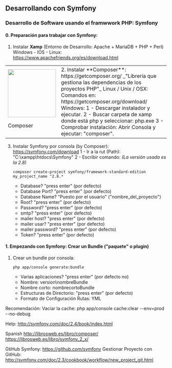 ## Desarrollando con Symfony
### Desarrollo de Software usando el framwwork PHP: Symfony

#### 0. Preparación para trabajar con Symfony:

1. Instalar **Xamp** (Entorno de Desarrollo: Apache + MariaDB + PHP + Perl)
	Windows - IOS - Linux: https://www.apachefriends.org/es/download.html
<table>
	<tr>
		<td>
			<div
				<a href="https://getcomposer.org/" target="_blank">
					<img src="https://getcomposer.org/img/logo-composer-transparent2.png" width="150">
					<br><p>Composer</p>
				</a>
			</div>
		</td>
		<td>
			2. Instalar **Composer**: https://getcomposer.org/
			_"Librería que gestiona las dependencias de los proyectos PHP"_
			Linux / Unix / OSX: Comandos en: https://getcomposer.org/download/
			Windows:
			    1 - Descargar instalador y ejecutar.
			    2 - Buscar carpeta de xamp donde está php y seleccionar: php.exe
			    3 - Comprobar instalación: Abrir Consola y ejecutar: "composer".
		</td>
	</tr>
</table>

3. Instalar Symfony por consola (by Composer): https://symfony.com/download
    1 - Ir a la rut (Path): "C:\xampp\htdocs\Symfony"
    2 - Escribir comando: _(La versión usada es la 2.8)_
	~~~
	composer create-project symfony/framework-standard-edition my_project_name "2.8.*
	~~~
    + Database? "press enter" (por defecto)
	+ Database Port? "press enter" (por defecto)
	+ Database Name? "Puesto por el usuario" ("nombre_del_proyecto")
	+ Root? "press enter" (por defecto)
	+ Password? "press enter" (por defecto)
	+ smtp? "press enter" (por defecto)
	+ mailer host? "press enter" (por defecto)
	+ mailer usar? "press enter" (por defecto)
	+ mailer password? "press enter" (por defecto)
	+ Token? "press enter" (por defecto)

#### 1. Empezando con Symfony: Crear un Bundle ("paquete" o plugin)
1. Crear un bundle por consola:
	~~~
	php app/console generate:bundle
	~~~
	+ Varias aplicaciones? "press enter" (por defecto no)
	+ Nombre: version\nombreBundle
	+ Nombre corto: nombrecortoBundle
	+ Estructuras de Directorio: "press enter" (por defecto)
	+ Formato de Configuración Rutas: YML

Recomendación: Vaciar la cache: php app/console cache:clear --env=prod --no-debug


Help:
http://symfony.com/doc/2.4/book/index.html

Spanish
http://librosweb.es/libro/composer/
https://librosweb.es/libro/symfony_2_x/

GtiHub Symfony:
https://github.com/symfony
Gestionar Proyecto con GitHub: http://symfony.com/doc/2.3/cookbook/workflow/new_project_git.html
